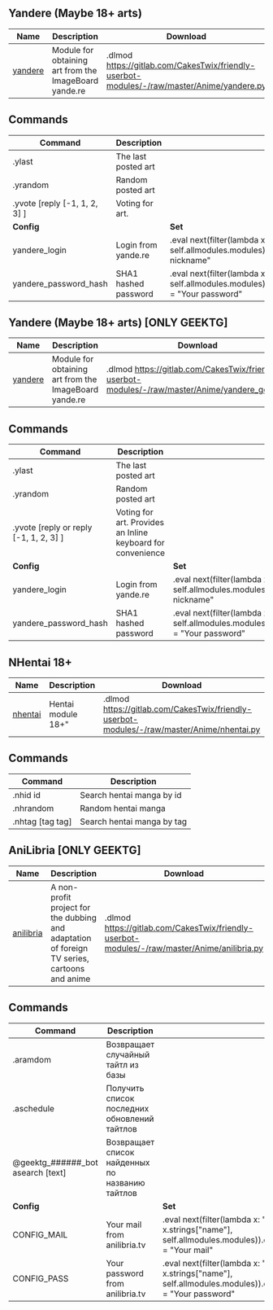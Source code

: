 ## Yandere (Maybe 18+ arts)

| Name                                                         | Description                                           | Download                                                     |
| ------------------------------------------------------------ | ----------------------------------------------------- | ------------------------------------------------------------ |
| [yandere](https://gitlab.com/CakesTwix/friendly-userbot-modules/-/blob/master/Anime/yandere.py) | Module for obtaining art from the ImageBoard yande.re | .dlmod https://gitlab.com/CakesTwix/friendly-userbot-modules/-/raw/master/Anime/yandere.py |

## Commands

| **Command**                   | Description          |                                                              |
| ----------------------------- | -------------------- | ------------------------------------------------------------ |
| .ylast                        | The last posted art  |                                                              |
| .yrandom                      | Random posted art    |                                                              |
| .yvote [reply [-1, 1, 2, 3] ] | Voting for art.      |                                                              |
| **Config**                    |                      | **Set**                                                      |
| yandere_login                 | Login from yande.re  | .eval next(filter(lambda x: "Yandere" == x.strings["name"], self.allmodules.modules)).config["yandere_login"] = "Your nickname" |
| yandere_password_hash         | SHA1 hashed password | .eval next(filter(lambda x: "Yandere" == x.strings["name"], self.allmodules.modules)).config["yandere_password_hash"] = "Your password" |

## Yandere (Maybe 18+ arts) [ONLY GEEKTG]

| Name                                                         | Description                                           | Download                                                     |
| ------------------------------------------------------------ | ----------------------------------------------------- | ------------------------------------------------------------ |
| [yandere](https://gitlab.com/CakesTwix/friendly-userbot-modules/-/blob/master/Anime/yandere.py) | Module for obtaining art from the ImageBoard yande.re | .dlmod https://gitlab.com/CakesTwix/friendly-userbot-modules/-/raw/master/Anime/yandere_geek.py |

## Commands

| **Command**                            | Description                                                 |                                                              |
| -------------------------------------- | ----------------------------------------------------------- | ------------------------------------------------------------ |
| .ylast                                 | The last posted art                                         |                                                              |
| .yrandom                               | Random posted art                                           |                                                              |
| .yvote [reply or reply [-1, 1, 2, 3] ] | Voting for art. Provides an Inline keyboard for convenience |                                                              |
| **Config**                             |                                                             | **Set**                                                      |
| yandere_login                          | Login from yande.re                                         | .eval next(filter(lambda x: "Yandere" == x.strings["name"], self.allmodules.modules)).config["yandere_login"] = "Your nickname" |
| yandere_password_hash                  | SHA1 hashed password                                        | .eval next(filter(lambda x: "Yandere" == x.strings["name"], self.allmodules.modules)).config["yandere_password_hash"] = "Your password" |

## NHentai 18+

| Name                                                         | Description        | Download                                                     |
| ------------------------------------------------------------ | ------------------ | ------------------------------------------------------------ |
| [nhentai](https://gitlab.com/CakesTwix/friendly-userbot-modules/-/blob/master/Anime/nhentai.py) | Hentai module 18+" | .dlmod https://gitlab.com/CakesTwix/friendly-userbot-modules/-/raw/master/Anime/nhentai.py |

## Commands

| **Command**      | Description                |
| ---------------- | -------------------------- |
| .nhid id         | Search hentai manga by id  |
| .nhrandom        | Random hentai manga        |
| .nhtag [tag tag] | Search hentai manga by tag |

## AniLibria [ONLY GEEKTG]

| Name                                                         | Description                                                  | Download                                                     |
| ------------------------------------------------------------ | ------------------------------------------------------------ | ------------------------------------------------------------ |
| [anilibria](https://gitlab.com/CakesTwix/friendly-userbot-modules/-/blob/master/Anime/anilibria.py) | A non-profit project for the dubbing and adaptation of foreign TV series, cartoons and anime | .dlmod https://gitlab.com/CakesTwix/friendly-userbot-modules/-/raw/master/Anime/anilibria.py |

## Commands

| **Command**                       | Description                                     |                                                              |
| --------------------------------- | ----------------------------------------------- | ------------------------------------------------------------ |
| .aramdom                          | Возвращает случайный тайтл из базы              |                                                              |
| .aschedule                        | Получить список последних обновлений тайтлов    |                                                              |
| @geektg_######_bot asearch [text] | Возвращает список найденных по названию тайтлов |                                                              |
| **Config**                        |                                                 | **Set**                                                      |
| CONFIG_MAIL                       | Your mail from anilibria.tv                     | .eval next(filter(lambda x: "AniLibria" == x.strings["name"], self.allmodules.modules)).config["CONFIG_MAIL"] = "Your mail" |
| CONFIG_PASS                       | Your password from anilibria.tv                 | .eval next(filter(lambda x: "AniLibria" == x.strings["name"], self.allmodules.modules)).config["CONFIG_PASS"] = "Your password" |
